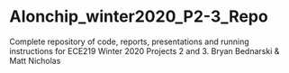 # AIonchip_winter2020_P2-3_Repo
Complete repository of code, reports, presentations and running instructions for ECE219 Winter 2020 Projects 2 and 3. Bryan Bednarski &amp; Matt Nicholas
